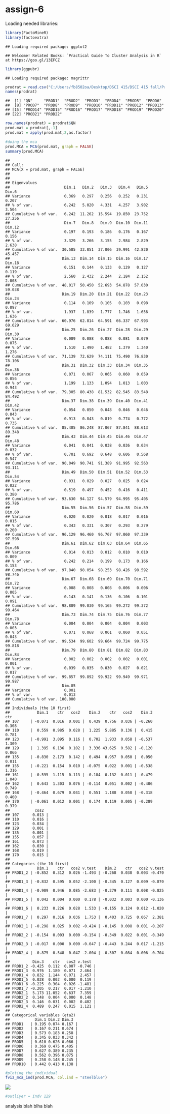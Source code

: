 # assign-6


Loading needed libraries:

``` r
library(FactoMineR)
library(factoextra)
```

    ## Loading required package: ggplot2

    ## Welcome! Related Books: `Practical Guide To Cluster Analysis in R` at https://goo.gl/13EFCZ

``` r
library(ggpubr)
```

    ## Loading required package: magrittr

``` r
prodrat = read.csv("C:/Users/fb8502oa/Desktop/DSCI 415/DSCI 415 fall/ProductRatings.csv", header=TRUE)
names(prodrat)
```

    ##  [1] "QN"     "PROD1"  "PROD2"  "PROD3"  "PROD4"  "PROD5"  "PROD6" 
    ##  [8] "PROD7"  "PROD8"  "PROD9"  "PROD10" "PROD11" "PROD12" "PROD13"
    ## [15] "PROD14" "PROD15" "PROD16" "PROD17" "PROD18" "PROD19" "PROD20"
    ## [22] "PROD21" "PROD22"

``` r
row.names(prodrat) = prodrat$QN
prod.mat = prodrat[,-1]
prod.mat = apply(prod.mat,2,as.factor)
```

``` r
#doing the mca
prod.MCA = MCA(prod.mat, graph = FALSE)
summary(prod.MCA)
```

    ## 
    ## Call:
    ## MCA(X = prod.mat, graph = FALSE) 
    ## 
    ## 
    ## Eigenvalues
    ##                        Dim.1   Dim.2   Dim.3   Dim.4   Dim.5   Dim.6
    ## Variance               0.369   0.297   0.256   0.252   0.231   0.207
    ## % of var.              6.242   5.020   4.331   4.257   3.902   3.504
    ## Cumulative % of var.   6.242  11.262  15.594  19.850  23.752  27.256
    ##                        Dim.7   Dim.8   Dim.9  Dim.10  Dim.11  Dim.12
    ## Variance               0.197   0.193   0.186   0.176   0.167   0.156
    ## % of var.              3.329   3.266   3.155   2.984   2.829   2.638
    ## Cumulative % of var.  30.585  33.851  37.006  39.991  42.820  45.457
    ##                       Dim.13  Dim.14  Dim.15  Dim.16  Dim.17  Dim.18
    ## Variance               0.151   0.144   0.133   0.129   0.127   0.119
    ## % of var.              2.560   2.432   2.244   2.184   2.152   2.008
    ## Cumulative % of var.  48.017  50.450  52.693  54.878  57.030  59.038
    ##                       Dim.19  Dim.20  Dim.21  Dim.22  Dim.23  Dim.24
    ## Variance               0.114   0.109   0.105   0.103   0.098   0.097
    ## % of var.              1.937   1.839   1.777   1.746   1.656   1.636
    ## Cumulative % of var.  60.976  62.814  64.591  66.337  67.993  69.629
    ##                       Dim.25  Dim.26  Dim.27  Dim.28  Dim.29  Dim.30
    ## Variance               0.089   0.088   0.088   0.081   0.079   0.075
    ## % of var.              1.510   1.490   1.482   1.379   1.340   1.276
    ## Cumulative % of var.  71.139  72.629  74.111  75.490  76.830  78.106
    ##                       Dim.31  Dim.32  Dim.33  Dim.34  Dim.35  Dim.36
    ## Variance               0.071   0.067   0.065   0.060   0.059   0.056
    ## % of var.              1.199   1.133   1.094   1.013   1.003   0.943
    ## Cumulative % of var.  79.305  80.438  81.532  82.545  83.548  84.492
    ##                       Dim.37  Dim.38  Dim.39  Dim.40  Dim.41  Dim.42
    ## Variance               0.054   0.050   0.048   0.046   0.046   0.043
    ## % of var.              0.913   0.843   0.819   0.774   0.772   0.735
    ## Cumulative % of var.  85.405  86.248  87.067  87.841  88.613  89.348
    ##                       Dim.43  Dim.44  Dim.45  Dim.46  Dim.47  Dim.48
    ## Variance               0.041   0.041   0.038   0.036   0.034   0.032
    ## % of var.              0.701   0.692   0.648   0.606   0.568   0.547
    ## Cumulative % of var.  90.049  90.741  91.389  91.995  92.563  93.111
    ##                       Dim.49  Dim.50  Dim.51  Dim.52  Dim.53  Dim.54
    ## Variance               0.031   0.029   0.027   0.025   0.024   0.022
    ## % of var.              0.519   0.497   0.452   0.416   0.411   0.380
    ## Cumulative % of var.  93.630  94.127  94.579  94.995  95.405  95.786
    ##                       Dim.55  Dim.56  Dim.57  Dim.58  Dim.59  Dim.60
    ## Variance               0.020   0.020   0.018   0.017   0.016   0.015
    ## % of var.              0.343   0.331   0.307   0.293   0.279   0.260
    ## Cumulative % of var.  96.129  96.460  96.767  97.060  97.339  97.598
    ##                       Dim.61  Dim.62  Dim.63  Dim.64  Dim.65  Dim.66
    ## Variance               0.014   0.013   0.012   0.010   0.010   0.009
    ## % of var.              0.242   0.214   0.199   0.173   0.166   0.153
    ## Cumulative % of var.  97.840  98.054  98.253  98.426  98.592  98.746
    ##                       Dim.67  Dim.68  Dim.69  Dim.70  Dim.71  Dim.72
    ## Variance               0.008   0.008   0.008   0.006   0.006   0.005
    ## % of var.              0.143   0.141   0.136   0.106   0.101   0.091
    ## Cumulative % of var.  98.889  99.030  99.165  99.272  99.372  99.464
    ##                       Dim.73  Dim.74  Dim.75  Dim.76  Dim.77  Dim.78
    ## Variance               0.004   0.004   0.004   0.004   0.003   0.003
    ## % of var.              0.071   0.068   0.061   0.060   0.051   0.043
    ## Cumulative % of var.  99.534  99.602  99.664  99.724  99.775  99.818
    ##                       Dim.79  Dim.80  Dim.81  Dim.82  Dim.83  Dim.84
    ## Variance               0.002   0.002   0.002   0.002   0.001   0.001
    ## % of var.              0.039   0.035   0.030   0.027   0.021   0.017
    ## Cumulative % of var.  99.857  99.892  99.922  99.949  99.971  99.987
    ##                       Dim.85
    ## Variance               0.001
    ## % of var.              0.013
    ## Cumulative % of var. 100.000
    ## 
    ## Individuals (the 10 first)
    ##            Dim.1    ctr   cos2    Dim.2    ctr   cos2    Dim.3    ctr
    ## 107     | -0.071  0.016  0.001 |  0.439  0.756  0.036 | -0.260  0.308
    ## 110     |  0.559  0.985  0.028 |  1.225  5.885  0.136 |  0.415  0.781
    ## 123     | -0.991  3.095  0.116 |  0.702  1.933  0.058 | -0.537  1.309
    ## 129     |  1.395  6.136  0.102 |  3.336 43.625  0.582 | -0.120  0.066
    ## 135     | -0.830  2.173  0.142 |  0.494  0.957  0.050 |  0.050  0.011
    ## 155     | -0.221  0.154  0.010 | -0.075  0.022  0.001 | -0.538  1.316
    ## 161     | -0.595  1.115  0.113 | -0.184  0.132  0.011 | -0.479  1.040
    ## 162     |  0.643  1.303  0.076 | -0.114  0.051  0.002 | -0.406  0.749
    ## 168     | -0.464  0.679  0.041 |  0.551  1.188  0.058 | -0.318  0.460
    ## 170     | -0.061  0.012  0.001 |  0.174  0.119  0.005 | -0.289  0.379
    ##           cos2  
    ## 107      0.013 |
    ## 110      0.016 |
    ## 123      0.034 |
    ## 129      0.001 |
    ## 135      0.001 |
    ## 155      0.057 |
    ## 161      0.073 |
    ## 162      0.030 |
    ## 168      0.019 |
    ## 170      0.015 |
    ## 
    ## Categories (the 10 first)
    ##            Dim.1    ctr   cos2 v.test    Dim.2    ctr   cos2 v.test  
    ## PROD1_2 | -0.852  0.312  0.026 -1.493 | -0.268  0.038  0.003 -0.470 |
    ## PROD1_3 | -0.832  0.595  0.052 -2.100 | -0.345  0.127  0.009 -0.870 |
    ## PROD1_4 | -0.909  0.946  0.085 -2.683 | -0.279  0.111  0.008 -0.825 |
    ## PROD1_5 |  0.042  0.004  0.000  0.178 | -0.032  0.003  0.000 -0.136 |
    ## PROD1_6 |  0.233  0.226  0.028  1.533 | -0.155  0.124  0.012 -1.020 |
    ## PROD1_7 |  0.297  0.316  0.036  1.753 |  0.403  0.725  0.067  2.381 |
    ## PROD2_1 | -0.298  0.025  0.002 -0.424 | -0.145  0.008  0.001 -0.207 |
    ## PROD2_2 | -0.154  0.003  0.000 -0.154 | -0.349  0.022  0.001 -0.349 |
    ## PROD2_3 | -0.017  0.000  0.000 -0.047 | -0.443  0.244  0.017 -1.215 |
    ## PROD2_4 | -0.875  0.548  0.047 -2.004 | -0.307  0.084  0.006 -0.704 |
    ##          Dim.3    ctr   cos2 v.test  
    ## PROD1_2 -0.425  0.112  0.007 -0.746 |
    ## PROD1_3  0.976  1.180  0.071  2.464 |
    ## PROD1_4  0.832  1.144  0.071  2.457 |
    ## PROD1_5  0.028  0.002  0.000  0.119 |
    ## PROD1_6 -0.225  0.304  0.026 -1.481 |
    ## PROD1_7 -0.205  0.217  0.017 -1.210 |
    ## PROD2_1  5.173 11.052  0.637  7.359 |
    ## PROD2_2  0.148  0.004  0.000  0.148 |
    ## PROD2_3  0.146  0.031  0.002  0.402 |
    ## PROD2_4  0.489  0.247  0.015  1.121 |
    ## 
    ## Categorical variables (eta2)
    ##           Dim.1 Dim.2 Dim.3  
    ## PROD1   | 0.195 0.074 0.167 |
    ## PROD2   | 0.167 0.211 0.674 |
    ## PROD3   | 0.573 0.183 0.258 |
    ## PROD4   | 0.345 0.033 0.342 |
    ## PROD5   | 0.610 0.626 0.066 |
    ## PROD6   | 0.369 0.475 0.405 |
    ## PROD7   | 0.627 0.389 0.235 |
    ## PROD8   | 0.562 0.396 0.075 |
    ## PROD9   | 0.258 0.148 0.245 |
    ## PROD10  | 0.442 0.413 0.138 |

``` r
#ploting the individual 
fviz_mca_ind(prod.MCA, col.ind = "steelblue") 
```

![](test1_files/figure-markdown_github/unnamed-chunk-4-1.png)

``` r
#outliyer = indv 129
```

analysis blah blha blah
